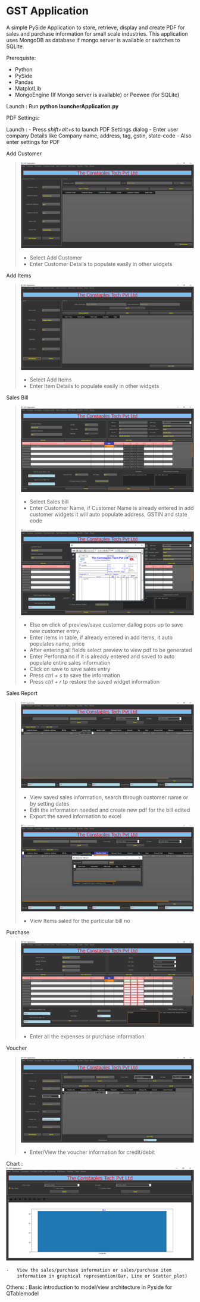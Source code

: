 GST Application
===============

A simple PySide Application to store, retrieve, display and create PDF
for sales and purchase information for small scale industries. This
application uses MongoDB as database if mongo server is available or
switches to SQLite.

Prerequiste:

-   Python
-   PySide
-   Pandas
-   MatplotLib
-   MongoEngine (If Mongo server is available) or Peewee (for SQLite)

Launch
:   Run **python launcherApplication.py**

PDF Settings:

Launch
:   -   Press *shift+alt+s* to launch PDF Settings dialog
    -   Enter user company Details like Company name, address, tag,
        gstin, state-code
    -   Also enter settings for PDF

Add Customer

> ![image](./logos/customer.png)
>
> -   Select Add Customer
> -   Enter Customer Details to populate easily in other widgets

Add Items

> ![image](./logos/item.png)
>
> -   Select Add Items
> -   Enter Item Details to populate easily in other widgets

Sales Bill

> ![image](./logos/sales.png)
>
> -   Select Sales bill
> -   Enter Customer Name, if Customer Name is already entered in add
>     customer widgets it will auto populate address, GSTIN and state
>     code
>
> ![image](./logos/preview.png)
>
> -   Else on click of preview/save customer dailog pops up to save new
>     customer entry.
> -   Enter items in table, if already entered in add items, it auto
>     populates name, price
> -   After entering all fields select preview to view pdf to be
>     generated
> -   Enter Performa no if it is already entered and saved to auto
>     populate entire sales information
> -   Click on save to save sales entry
> -   Press *ctrl + s* to save the information
> -   Press *ctrl + r* tp restore the saved widget information

Sales Report

> ![image](./logos/salesReport.png)
>
> -   View saved sales information, search through customer name or by
>     setting dates
> -   Edit the information needed and create new pdf for the bill edited
> -   Export the saved information to excel
>
> ![image](./logos/salesItem.png)
>
> -   View Items saled for the particular bill no

Purchase

> ![image](./logos/purchase.png)
>
> -   Enter all the expenses or purchase information

Voucher

> ![image](./logos/voucher.png)
>
> -   Enter/View the voucher information for credit/debit

Chart
:   ![image](./logos/chart.png)

    -   View the sales/purchase information or sales/purchase item
        information in graphical represention(Bar, Line or Scatter plot)

Others:
:   Basic introduction to model/view architecture in Pyside for
    QTablemodel


